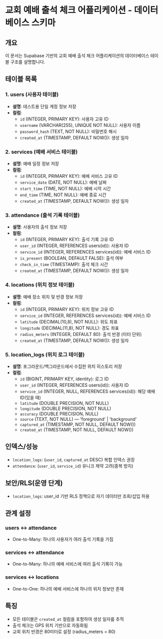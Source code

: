 # 교회 예배 출석 체크 어플리케이션 - 데이터베이스 스키마

## 개요
이 문서는 Supabase 기반의 교회 예배 출석 체크 어플리케이션의 데이터베이스 테이블 구조를 설명합니다.

## 테이블 목록

### 1. users (사용자 테이블)
- **설명**: 테스트용 단일 계정 정보 저장
- **컬럼**:
  - `id` (INTEGER, PRIMARY KEY): 사용자 고유 ID
  - `username` (VARCHAR(255), UNIQUE NOT NULL): 사용자 이름
  - `password_hash` (TEXT, NOT NULL): 비밀번호 해시
  - `created_at` (TIMESTAMP, DEFAULT NOW()): 생성 일자

### 2. services (예배 서비스 테이블)
- **설명**: 예배 일정 정보 저장
- **컬럼**:
  - `id` (INTEGER, PRIMARY KEY): 예배 서비스 고유 ID
  - `service_date` (DATE, NOT NULL): 예배 날짜
  - `start_time` (TIME, NOT NULL): 예배 시작 시간
  - `end_time` (TIME, NOT NULL): 예배 종료 시간
  - `created_at` (TIMESTAMP, DEFAULT NOW()): 생성 일자

### 3. attendance (출석 기록 테이블)
- **설명**: 사용자의 출석 정보 저장
- **컬럼**:
  - `id` (INTEGER, PRIMARY KEY): 출석 기록 고유 ID
  - `user_id` (INTEGER, REFERENCES users(id)): 사용자 ID
  - `service_id` (INTEGER, REFERENCES services(id)): 예배 서비스 ID
  - `is_present` (BOOLEAN, DEFAULT FALSE): 출석 여부
  - `check_in_time` (TIMESTAMP): 출석 체크 시간
  - `created_at` (TIMESTAMP, DEFAULT NOW()): 생성 일자

### 4. locations (위치 정보 테이블)
- **설명**: 예배 장소 위치 및 반경 정보 저장
- **컬럼**:
  - `id` (INTEGER, PRIMARY KEY): 위치 정보 고유 ID
  - `service_id` (INTEGER, REFERENCES services(id)): 예배 서비스 ID
  - `latitude` (DECIMAL(10,8), NOT NULL): 위도 좌표
  - `longitude` (DECIMAL(11,8), NOT NULL): 경도 좌표
  - `radius_meters` (INTEGER, DEFAULT 80): 출석 반경 (미터 단위)
  - `created_at` (TIMESTAMP, DEFAULT NOW()): 생성 일자

### 5. location_logs (위치 로그 테이블)
- **설명**: 포그라운드/백그라운드에서 수집한 위치 히스토리 저장
- **컬럼**:
  - `id` (BIGINT, PRIMARY KEY, identity): 로그 ID
  - `user_id` (INTEGER, REFERENCES users(id)): 사용자 ID
  - `service_id` (INTEGER, NULL, REFERENCES services(id)): 해당 예배 ID(있을 때)
  - `latitude` (DOUBLE PRECISION, NOT NULL)
  - `longitude` (DOUBLE PRECISION, NOT NULL)
  - `accuracy` (DOUBLE PRECISION, NULL)
  - `source` (TEXT, NOT NULL) — 'foreground' | 'background'
  - `captured_at` (TIMESTAMP, NOT NULL, DEFAULT NOW())
  - `created_at` (TIMESTAMP, NOT NULL, DEFAULT NOW())

## 인덱스/성능
- `location_logs`: (`user_id`, `captured_at` DESC) 복합 인덱스 권장
- `attendance`: (`user_id`, `service_id`) 유니크 제약 고려(중복 방지)

## 보안/RLS(운영 단계)
- `location_logs`: user_id 기반 RLS 정책으로 자기 데이터만 조회/삽입 허용

## 관계 설정

### users ↔ attendance
- One-to-Many: 하나의 사용자가 여러 출석 기록을 가짐

### services ↔ attendance
- One-to-Many: 하나의 예배 서비스에 여러 출석 기록이 가능

### services ↔ locations
- One-to-One: 하나의 예배 서비스에 하나의 위치 정보만 존재

## 특징
- 모든 테이블은 `created_at` 컬럼을 포함하여 생성 일자를 추적
- 출석 체크는 GPS 위치 기반으로 자동화됨
- 교회 위치 반경은 80미터로 설정 (radius_meters = 80)
